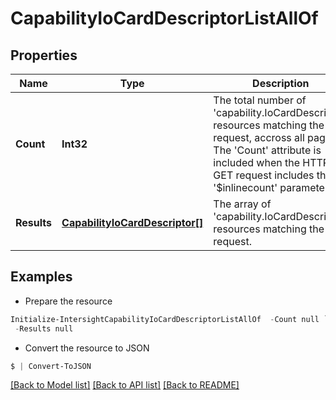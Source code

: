 # CapabilityIoCardDescriptorListAllOf
## Properties

Name | Type | Description | Notes
------------ | ------------- | ------------- | -------------
**Count** | **Int32** | The total number of &#39;capability.IoCardDescriptor&#39; resources matching the request, accross all pages. The &#39;Count&#39; attribute is included when the HTTP GET request includes the &#39;$inlinecount&#39; parameter. | [optional] 
**Results** | [**CapabilityIoCardDescriptor[]**](CapabilityIoCardDescriptor.md) | The array of &#39;capability.IoCardDescriptor&#39; resources matching the request. | [optional] 

## Examples

- Prepare the resource
```powershell
Initialize-IntersightCapabilityIoCardDescriptorListAllOf  -Count null `
 -Results null
```

- Convert the resource to JSON
```powershell
$ | Convert-ToJSON
```

[[Back to Model list]](../README.md#documentation-for-models) [[Back to API list]](../README.md#documentation-for-api-endpoints) [[Back to README]](../README.md)

